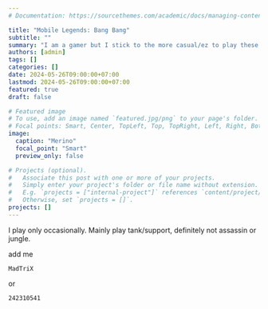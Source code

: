 ```yaml
---
# Documentation: https://sourcethemes.com/academic/docs/managing-content/

title: "Mobile Legends: Bang Bang"
subtitle: ""
summary: "I am a gamer but I stick to the more casual/ez to play these days."
authors: [admin]
tags: []
categories: []
date: 2024-05-26T09:00:00+07:00
lastmod: 2024-05-26T09:00:00+07:00
featured: true
draft: false

# Featured image
# To use, add an image named `featured.jpg/png` to your page's folder.
# Focal points: Smart, Center, TopLeft, Top, TopRight, Left, Right, BottomLeft, Bottom, BottomRight.
image:
  caption: "Merino"
  focal_point: "Smart"
  preview_only: false

# Projects (optional).
#   Associate this post with one or more of your projects.
#   Simply enter your project's folder or file name without extension.
#   E.g. `projects = ["internal-project"]` references `content/project/deep-learning/index.md`.
#   Otherwise, set `projects = []`.
projects: []
---
```


I play only occasionally. Mainly play tank/support, definitely not assassin or jungle.

add me 

```{r}
MadTriX
```

or

```{ptyhon}
242310541
```